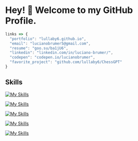# Hey! 👋 Welcome to my GitHub Profile.

```js
links => {
  "portfolio": "lullaby6.github.io",
  "email": "lucianobrumer5@gmail.com",
  "resume": "goo.su/ba1jU6",
  "linkedin": "linkedin.com/in/luciano-brumer/",
  "codepen": "codepen.io/lucianobrumer",
  "favorite_project": "github.com/lullaby6/ChessGPT"
} 
```
## Skills
[![My Skills](https://skillicons.dev/icons?i=js,html,css,node,react,svelte,astro,tailwind,prisma,express)](https://skillicons.dev)

[![My Skills](https://skillicons.dev/icons?i=golang,php)](https://skillicons.dev)

[![My Skills](https://skillicons.dev/icons?i=python,fastapi,django,flask)](https://skillicons.dev)

[![My Skills](https://skillicons.dev/icons?i=mysql,postgresql,mongodb)](https://skillicons.dev)

[![My Skills](https://skillicons.dev/icons?i=java,c#)](https://skillicons.dev)
